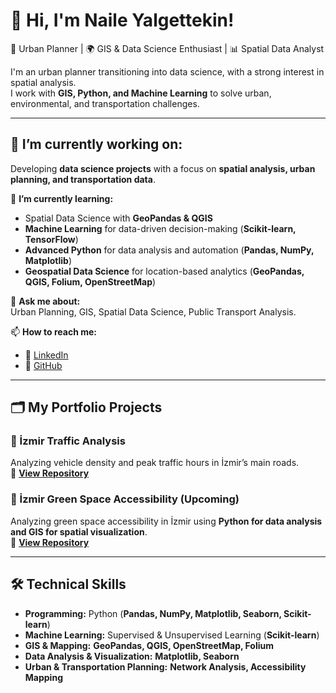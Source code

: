 
# 👋 Hi, I'm Naile Yalgettekin!  
🚀 Urban Planner | 🌍 GIS & Data Science Enthusiast | 📊 Spatial Data Analyst  

I'm an urban planner transitioning into data science, with a strong interest in spatial analysis.  
I work with **GIS, Python, and Machine Learning** to solve urban, environmental, and transportation challenges.  

---

## 🔭 I’m currently working on:  
Developing **data science projects** with a focus on **spatial analysis, urban planning, and transportation data**.

🌱 **I’m currently learning:**  
- Spatial Data Science with **GeoPandas & QGIS**  
- **Machine Learning** for data-driven decision-making (**Scikit-learn, TensorFlow**)  
- **Advanced Python** for data analysis and automation (**Pandas, NumPy, Matplotlib**)  
- **Geospatial Data Science** for location-based analytics (**GeoPandas, QGIS, Folium, OpenStreetMap**)  

💬 **Ask me about:**  
Urban Planning, GIS, Spatial Data Science, Public Transport Analysis.  

📫 **How to reach me:**  
- 💼 [LinkedIn](https://www.linkedin.com/in/naile-yalgettekin-2b8a43100/)  
- 🔗 [GitHub](https://github.com/yalgettekin)  

---

## 🗂️ My Portfolio Projects  

### 🚗 İzmir Traffic Analysis  
Analyzing vehicle density and peak traffic hours in İzmir’s main roads.  
🔗 **[View Repository](https://github.com/yalgettekin/izmir_traffic_analysis)**  

### 🌿 İzmir Green Space Accessibility (Upcoming)  
Analyzing green space accessibility in İzmir using **Python for data analysis and GIS for spatial visualization**.  
🔗 **[View Repository](https://github.com/yalgettekin/izmir-green-space-analysis)**   

---

## 🛠️ Technical Skills  
- **Programming:** Python (**Pandas, NumPy, Matplotlib, Seaborn, Scikit-learn**)  
- **Machine Learning:** Supervised & Unsupervised Learning (**Scikit-learn**)  
- **GIS & Mapping:** **GeoPandas, QGIS, OpenStreetMap, Folium**  
- **Data Analysis & Visualization:** **Matplotlib, Seaborn**  
- **Urban & Transportation Planning:** **Network Analysis, Accessibility Mapping**  
